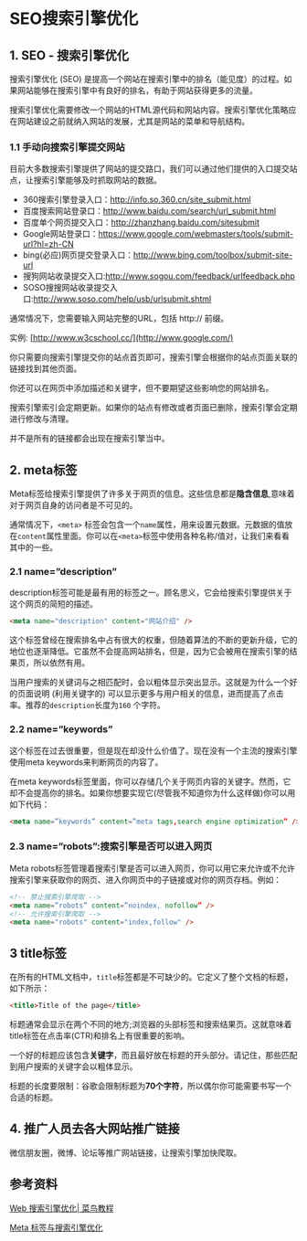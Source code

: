 # SEO搜索引擎优化

## 1. SEO - 搜索引擎优化

搜索引擎优化 (SEO) 是提高一个网站在搜索引擎中的排名（能见度）的过程。如果网站能够在搜索引擎中有良好的排名，有助于网站获得更多的流量。

搜索引擎优化需要修改一个网站的HTML源代码和网站内容。搜索引擎优化策略应在网站建设之前就纳入网站的发展，尤其是网站的菜单和导航结构。

### 1.1 手动向搜索引擎提交网站

目前大多数搜索引擎提供了网站的提交路口，我们可以通过他们提供的入口提交站点，让搜索引擎能够及时抓取网站的数据。

- 360搜索引擎登录入口：<http://info.so.360.cn/site_submit.html>
- 百度搜索网站登录口：<http://www.baidu.com/search/url_submit.html>
- 百度单个网页提交入口：<http://zhanzhang.baidu.com/sitesubmit>
- Google网站登录口：<https://www.google.com/webmasters/tools/submit-url?hl=zh-CN>
- bing(必应)网页提交登录入口：<http://www.bing.com/toolbox/submit-site-url>
- 搜狗网站收录提交入口:<http://www.sogou.com/feedback/urlfeedback.php>
- SOSO搜搜网站收录提交入口:<http://www.soso.com/help/usb/urlsubmit.shtml>

通常情况下，您需要输入网站完整的URL，包括 http:// 前缀。

实例: [http://www.w3cschool.cc/](http://www.google.com/)

你只需要向搜索引擎提交你的站点首页即可，搜索引擎会根据你的站点页面关联的链接找到其他页面。

你还可以在网页中添加描述和关键字，但不要期望这些影响您的网站排名。

搜索引擎索引会定期更新。如果你的站点有修改或者页面已删除，搜索引擎会定期进行修改与清理。

并不是所有的链接都会出现在搜索引擎当中。

## 2. meta标签

Meta标签给搜索引擎提供了许多关于网页的信息。这些信息都是**隐含信息**,意味着对于网页自身的访问者是不可见的。

通常情况下，`<meta>` 标签会包含一个`name`属性，用来设置元数据。元数据的值放在`content`属性里面。你可以在`<meta>`标签中使用各种名称/值对，让我们来看看其中的一些。

### 2.1 name=”description”

description标签可能是最有用的标签之一。顾名思义，它会给搜索引擎提供关于这个网页的简短的描述。

```html
<meta name="description" content="网站介绍" />
```

这个标签曾经在搜索排名中占有很大的权重，但随着算法的不断的更新升级，它的地位也逐渐降低。它虽然不会提高网站排名，但是，因为它会被用在搜索引擎的结果页，所以依然有用。

当用户搜索的关键词与之相匹配时，会以粗体显示突出显示。这就是为什么一个好的页面说明 (利用关键字的) 可以显示更多与用户相关的信息，进而提高了点击率。推荐的`description`长度为`160` 个字符。

### 2.2 name=”keywords”

这个标签在过去很重要，但是现在却没什么价值了。现在没有一个主流的搜索引擎使用meta keywords来判断网页的内容了。

在meta keywords标签里面，你可以存储几个关于网页内容的关键字。然而，它却不会提高你的排名。如果你想要实现它(尽管我不知道你为什么这样做)你可以用如下代码：

```html
<meta name=”keywords” content=”meta tags,search engine optimization” />
```

### 2.3 name=”robots”:搜索引擎是否可以进入网页

Meta robots标签管理着搜索引擎是否可以进入网页，你可以用它来允许或不允许搜索引擎来获取你的网页、进入你网页中的子链接或对你的网页存档。例如：

```html
<!-- 禁止搜索引擎爬取 -->
<meta name=”robots” content=”noindex, nofollow” />
<!-- 允许搜索引擎爬取 -->
<meta name="robots" content="index,follow" /> 
```

## 3 title标签

在所有的HTML文档中，`title`标签都是不可缺少的。它定义了整个文档的标题，如下所示：

```html
<title>Title of the page</title>
```

标题通常会显示在两个不同的地方;浏览器的头部标签和搜索结果页。这就意味着title标签在点击率(CTR)和排名上有很重要的影响。

一个好的标题应该包含**关键字**，而且最好放在标题的开头部分。请记住，那些匹配到用户搜索的关键字会以粗体显示。

标题的长度要限制：谷歌会限制标题为**70个字符**，所以偶尔你可能需要书写一个合适的标题。

## 4. 推广人员去各大网站推广链接

微信朋友圈，微博、论坛等推广网站链接，让搜索引擎加快爬取。

## 参考资料



[Web 搜索引擎优化| 菜鸟教程](http://www.runoob.com/web/web-search.html)

[Meta 标签与搜索引擎优化](http://www.w3cplus.com/html5/meta-tags-and-seo.html)